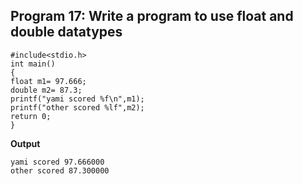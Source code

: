 ## Program 17: Write a program to use float and double datatypes
```
#include<stdio.h>
int main()
{
float m1= 97.666;
double m2= 87.3;
printf("yami scored %f\n",m1);
printf("other scored %lf",m2);
return 0;
}
```
**Output**
```
yami scored 97.666000
other scored 87.300000
```
